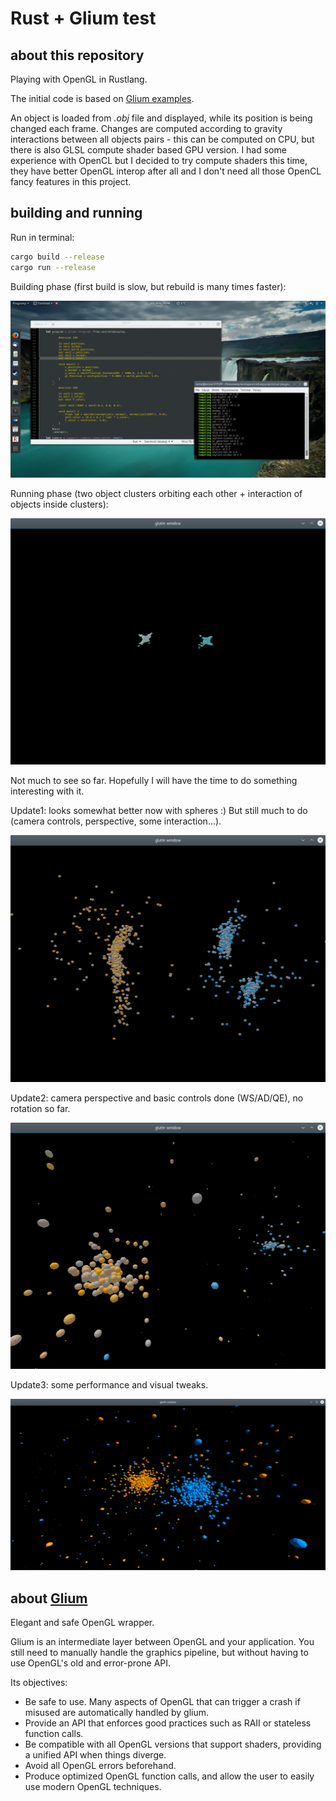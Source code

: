# Rust + Glium test

## about this repository

Playing with OpenGL in Rustlang.

The initial code is based on [Glium examples](https://github.com/tomaka/glium/blob/master/examples/instancing.rs).

An object is loaded from *.obj* file and displayed, while its position is being changed each frame. 
Changes are computed according to gravity interactions between all objects pairs - this can be computed 
on CPU, but there is also GLSL compute shader based GPU version. 
I had some experience with OpenCL but I decided to try compute shaders this time, 
they have better OpenGL interop after all and I don't need all those OpenCL fancy features in this project.
 

## building and running

Run in terminal:

```bash
cargo build --release
cargo run --release
```

Building phase (first build is slow, but rebuild is many times faster):

![screen0](https://raw.githubusercontent.com/michal2229/Rust-playground/master/rust_glium_opengl_test/results/screen0.png)

Running phase (two object clusters orbiting each other + interaction of objects inside clusters):

![screen1](https://raw.githubusercontent.com/michal2229/Rust-playground/master/rust_glium_opengl_test/results/screen1.png)

Not much to see so far. Hopefully I will have the time to do something interesting with it.

Update1: looks somewhat better now with spheres :) But still much to do (camera controls, perspective, some interaction...).

![screen2](https://raw.githubusercontent.com/michal2229/Rust-playground/master/rust_glium_opengl_test/results/screen2.png)

Update2: camera perspective and basic controls done (WS/AD/QE), no rotation so far. 

![screen3](https://raw.githubusercontent.com/michal2229/Rust-playground/master/rust_glium_opengl_test/results/screen3.png)

Update3: some performance and visual tweaks. 

![screen4](https://raw.githubusercontent.com/michal2229/Rust-playground/master/rust_glium_opengl_test/results/screen4.png)


## about [Glium](https://github.com/tomaka/glium)

Elegant and safe OpenGL wrapper.

Glium is an intermediate layer between OpenGL and your application. 
You still need to manually handle the graphics pipeline, 
but without having to use OpenGL's old and error-prone API.

Its objectives:

* Be safe to use. Many aspects of OpenGL that can trigger a crash if misused are automatically handled by glium.
* Provide an API that enforces good practices such as RAII or stateless function calls.
* Be compatible with all OpenGL versions that support shaders, providing a unified API when things diverge.
* Avoid all OpenGL errors beforehand.
* Produce optimized OpenGL function calls, and allow the user to easily use modern OpenGL techniques.
